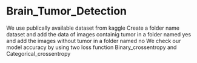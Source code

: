 # Brain_Tumor_Detection
We use publically available dataset from kaggle 
Create a folder name dataset and add the data of images containig tumor in a folder named yes and add the images without tumor in a folder named no 
We check our model accuracy by using two loss function Binary_crossentropy and Categorical_crossentropy

